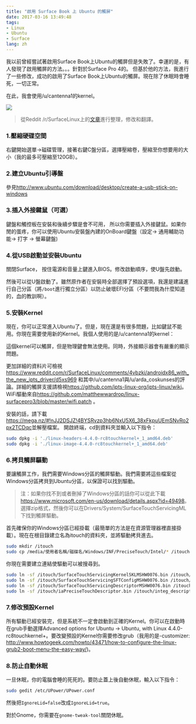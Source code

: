 ```yaml
---
title: "啟用 Surface Book 上 Ubuntu 的觸屏"
date: 2017-03-16 13:49:48
tags:
- Linux
- Ubuntu
- Surface
lang: zh
---
```

我以前曾經嘗試著啟用Surface Book上Ubuntu的觸屏但是失敗了。幸運的是，有人發現了啟用觸屏的方法。。。針對於Surface Pro 4的。 但基於他的方法，我進行了一些修改，成功的啟用了Surface Book上Ubuntu的觸屏。現在除了休眠時會睡死，一切正常。

在此，我會使用/u/cantenna1的kernel。

![](https://cdn.patrickwu.space/posts/dev/wsl/music_on_bash.png)

> 從Reddit /r/SurfaceLinux上的[文章](https://www.reddit.com/r/SurfaceLinux/comments/4t64zt/getting_the_sp4_running_with_ubuntu_1604/)進行整理，修改和翻譯。

### 1.壓縮硬碟空間

右鍵開始選單->磁碟管理，接著右鍵C盤分區，選擇壓縮卷，壓縮至你想要用的大小（我的最多可壓縮至120GB）。

### 2.建立Ubuntu引導盤

參見<http://www.ubuntu.com/download/desktop/create-a-usb-stick-on-windows>

### 3.插入外接鍵鼠（可選）

鍵盤和觸控板在安裝和後續步驟是會不可用， 所以你需要插入外接鍵鼠。如果你閒的蛋疼，你可以使用Ubuntu安裝盤內建的OnBoard鍵盤（設定-> 通用輔助功能-> 打字 -> 螢幕鍵盤)

### 4.從USB啟動並安裝Ubuntu

關閉Surface， 按住電源和音量上鍵進入BIOS。修改啟動順序，使U盤先啟動。

然後可以從U盤啟動了。雖然原作者在安裝時全部選擇了預設選項，我還是建議進行自己分區（將`/boot`進行獨立分區）以防止破壞EFI分區（不要問我為什麼知道的，血的教訓啊）。 

### 5.安裝Kernel

現在，你可以正常進入Ubuntu了。但是，現在還是有很多問題，比如鍵鼠不能用。你現在需要使用新的Kernel。我個人使用的是/u/cantenna1的kernel：

這個kernel可以觸屏，但是物理鍵會無法使用。同時，外接顯示器會有嚴重的顯示問題。

更加詳細的資料片可檢視<https://www.reddit.com/r/SurfaceLinux/comments/4vbzki/androidx86_with_the_new_ipts_driver/d5xs969> 和其中/u/cantenna1與/u/arda_coskunses的評論。詳細的觸屏支援請檢視<https://github.com/ipts-linux-org/ipts-linux/wiki>。WiFi驅動來自<https://github.com/matthewwardrop/linux-surfacepro3/blob/master/wifi.patch> 。

安裝的話，請下載<https://mega.nz/#!nJJ2DSJZ!4BYSRvzp3hb6NxU5X6_38xFkpuUEmSNvRo2px2TCDqc>並解壓檔案。 開啟終端，cd到資料夾並輸入以下指令：

```sh
sudo dpkg -i './linux-headers-4.4.0-rc8touchkernel+_1_amd64.deb'
sudo dpkg -i './linux-image-4.4.0-rc8touchkernel+_1_amd64.deb'
```

### 6.拷貝觸屏驅動

要讓觸屏工作，我們需要Windows分區的觸屏驅動。我們需要將這些檔案從Windows分區拷貝到Ubuntu分區，以保證可以找到驅動。

> 注：如果你找不到或者刪掉了Windows分區的話你可以從此下載<https://www.microsoft.com/en-us/download/details.aspx?id=49498>。選擇zip格式，然後你可以在Drivers/System/SurfaceTouchServicingML下找到觸屏驅動。

首先確保你的Windows分區已經掛載（最簡單的方法是在資源管理器裡直接掛載）。現在在根目錄建立名為itouch的資料夾，並將驅動拷貝進去。

```sh
sudo mkdir /itouch
sudo cp /media/使用者名稱/磁碟名/Windows/INF/PreciseTouch/Intel/* /itouch
```
你現在需要建立連結使驅動可以被搜尋到。

```sh
sudo ln -sf /itouch/SurfaceTouchServicingKernelSKLMSHW0076.bin /itouch/vendor_kernel_skl.bin
sudo ln -sf /itouch/SurfaceTouchServicingSFTConfigMSHW0076.bin /itouch/integ_sft_cfg_skl.bin
sudo ln -sf /itouch/SurfaceTouchServicingDescriptorMSHW0076.bin /itouch/vendor_descriptor.bin
sudo ln -sf /itouch/iaPreciseTouchDescriptor.bin /itouch/integ_descriptor.bin
```

### 7.修改預設Kernel

所有驅動已經安裝完，但是系統不一定會啟動到正確的Kernel。你可以在啟動時在grub手動選擇Advanced options for Ubuntu -> Ubuntu, with Linux 4.4.0-rc8touchkernel+。要改變預設的Kernel你需要修改grub（我用的是-customizer: <http://www.howtogeek.com/howto/43471/how-to-configure-the-linux-grub2-boot-menu-the-easy-way/>)。

### 8.防止自動休眠

一旦休眠，你的電腦會睡的死死的。要防止蓋上後自動休眠，輸入以下指令：

```sh
sudo gedit /etc/UPower/UPower.conf
```

然後把`IgnoreLid=false`改成`IgnoreLid=true`。

對於Gnome，你需要在`gnome-tweak-tool`關閉休眠。